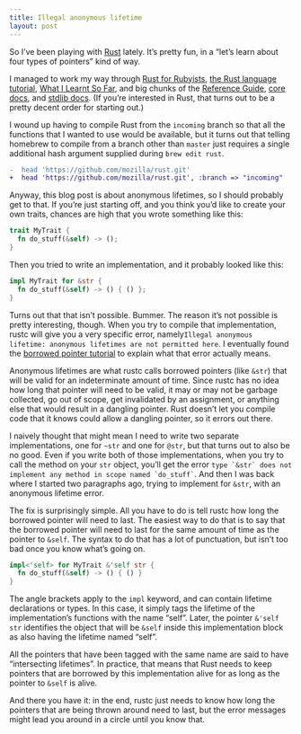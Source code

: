 ```yaml
---
title: Illegal anonymous lifetime
layout: post
---
```

So I’ve been playing with [Rust](http://rust-lang.org) lately. It’s pretty fun, in a “let’s learn about four types of pointers” kind of way.

I managed to work my way through [Rust for Rubyists](http://www.rustforrubyists.com), [the Rust language tutorial](http://static.rust-lang.org/doc/tutorial.html), [What I Learnt So Far](http://www.darkcoding.net/software/rust-what-i-learnt-so-far), and big chunks of the [Reference Guide](http://static.rust-lang.org/doc/rust.html), [core docs](http://doc.rust-lang.org/doc/core/index.html), and [stdlib docs](http://doc.rust-lang.org/doc/std/index.html). (If you’re interested in Rust, that turns out to be a pretty decent order for starting out.)

I wound up having to compile Rust from the `incoming` branch so that all the functions that I wanted to use would be available, but it turns out that telling homebrew to compile from a branch other than `master` just requires a single additional hash argument supplied during `brew edit rust`.

```diff
-  head 'https://github.com/mozilla/rust.git'
+  head 'https://github.com/mozilla/rust.git', :branch => "incoming"
```

Anyway, this blog post is about anonymous lifetimes, so I should probably get to that. If you’re just starting off, and you think you’d like to create your own traits, chances are high that you wrote something like this:

```rust
trait MyTrait {
  fn do_stuff(&self) -> ();
}
```

Then you tried to write an implementation, and it probably looked like this:

```rust
impl MyTrait for &str {
  fn do_stuff(&self) -> () { () };
}
```

Turns out that that isn’t possible. Bummer. The reason it’s not possible is pretty interesting, though. When you try to compile that implementation, rustc will give you a very specific error, namely`Illegal anonymous lifetime: anonymous lifetimes are not permitted here`. I eventually found the [borrowed pointer tutorial](http://static.rust-lang.org/doc/tutorial-borrowed-ptr.html) to explain what that error actually means.

Anonymous lifetimes are what rustc calls borrowed pointers (like `&str`) that will be valid for an indeterminate amount of time. Since rustc has no idea how long that pointer will need to be valid, it may or may not be garbage collected, go out of scope, get invalidated by an assignment, or anything else that would result in a dangling pointer. Rust doesn’t let you compile code that it knows could allow a dangling pointer, so it errors out there.

I naively thought that might mean I need to write two separate implementations, one for `~str` and one for `@str`, but that turns out to also be no good. Even if you write both of those implementations, when you try to call the method on your `str` object, you’ll get the error `` type `&str` does not implement any method in scope named `do_stuff` ``. And then I was back where I started two paragraphs ago, trying to implement for `&str`, with an anonymous lifetime error.

The fix is surprisingly simple. All you have to do is tell rustc how long the borrowed pointer will need to last. The easiest way to do that is to say that the borrowed pointer will need to last for the same amount of time as the pointer to `&self`. The syntax to do that has a lot of punctuation, but isn’t too bad once you know what’s going on.

```rust
impl<'self> for MyTrait &'self str {
  fn do_stuff(&self) -> () { () }
}
```

The angle brackets apply to the `impl` keyword, and can contain lifetime declarations or types. In this case, it simply tags the lifetime of the implementation’s functions with the name “self”. Later, the pointer `&'self str` identifies the object that will be `&self` inside this implementation block as also having the lifetime named “self”.

All the pointers that have been tagged with the same name are said to have “intersecting lifetimes”. In practice, that means that Rust needs to keep pointers that are borrowed by this implementation alive for as long as the pointer to `&self` is alive.

And there you have it: in the end, rustc just needs to know how long the pointers that are being thrown around need to last, but the error messages might lead you around in a circle until you know that.